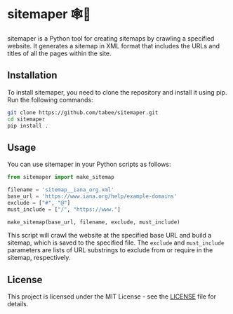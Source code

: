 # sitemaper 🕸️🦾

sitemaper is a Python tool for creating sitemaps by crawling a specified website. It generates a sitemap in XML format that includes the URLs and titles of all the pages within the site.

## Installation

To install sitemaper, you need to clone the repository and install it using pip. Run the following commands:

```bash
git clone https://github.com/tabee/sitemaper.git
cd sitemaper
pip install .
```

## Usage

You can use sitemaper in your Python scripts as follows:

```python
from sitemaper import make_sitemap

filename = 'sitemap__iana_org.xml'
base_url = 'https://www.iana.org/help/example-domains'
exclude = ["#", "@"]
must_include = ["/", "https://www."]

make_sitemap(base_url, filename, exclude, must_include)
```

This script will crawl the website at the specified base URL and build a sitemap, which is saved to the specified file. The `exclude` and `must_include` parameters are lists of URL substrings to exclude from or require in the sitemap, respectively.

## License

This project is licensed under the MIT License - see the [LICENSE](LICENSE) file for details.

